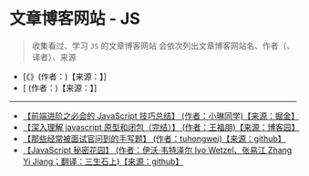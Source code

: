 # 文章博客网站 - JS

> 收集看过、学习 `JS` 的文章博客网站
> 会依次列出文章博客网站名、作者（、译者）、来源

- [《》(作者：)【来源：】]
- [ (作者：)【来源：】]

---

- [【前端进阶之必会的 JavaScript 技巧总结】 (作者：小琳同学)【来源：掘金】](https://juejin.cn/post/6945640942976122910)
- [【深入理解 javascript 原型和闭包（完结）】 (作者：王福朋)【来源：博客园】](https://www.cnblogs.com/wangfupeng1988/p/3977924.html)
- [【那些经常被面试官问到的手写题】 (作者：tuhongwei)【来源：github】](https://github.com/tuhongwei/tuhongwei.github.io/issues/9)
- [【JavaScript 秘密花园】 (作者：伊沃·韦特泽尔 Ivo Wetzel、张易江 Zhang Yi Jiang；翻译：三生石上)【来源：github】](http://bonsaiden.github.io/JavaScript-Garden/zh/)
